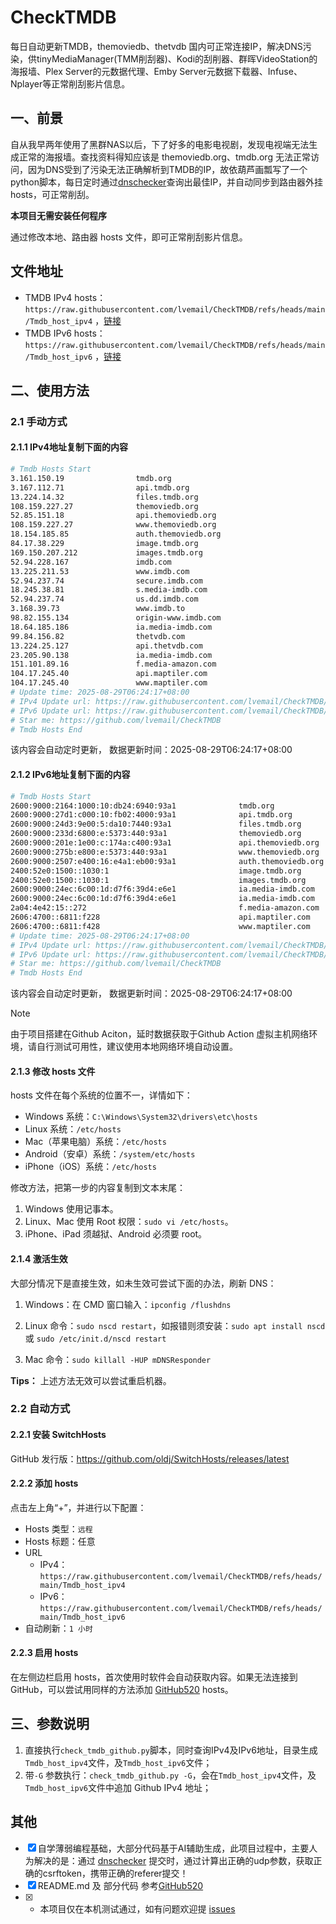 # CheckTMDB

每日自动更新TMDB，themoviedb、thetvdb 国内可正常连接IP，解决DNS污染，供tinyMediaManager(TMM削刮器)、Kodi的刮削器、群晖VideoStation的海报墙、Plex Server的元数据代理、Emby Server元数据下载器、Infuse、Nplayer等正常削刮影片信息。

## 一、前景

自从我早两年使用了黑群NAS以后，下了好多的电影电视剧，发现电视端无法生成正常的海报墙。查找资料得知应该是 themoviedb.org、tmdb.org 无法正常访问，因为DNS受到了污染无法正确解析到TMDB的IP，故依葫芦画瓢写了一个python脚本，每日定时通过[dnschecker](https://dnschecker.org/)查询出最佳IP，并自动同步到路由器外挂hosts，可正常削刮。

**本项目无需安装任何程序**

通过修改本地、路由器 hosts 文件，即可正常削刮影片信息。

## 文件地址

- TMDB IPv4 hosts：`https://raw.githubusercontent.com/lvemail/CheckTMDB/refs/heads/main/Tmdb_host_ipv4` ，[链接](https://raw.githubusercontent.com/lvemail/CheckTMDB/refs/heads/main/Tmdb_host_ipv4)
- TMDB IPv6 hosts：`https://raw.githubusercontent.com/lvemail/CheckTMDB/refs/heads/main/Tmdb_host_ipv6` ，[链接](https://raw.githubusercontent.com/lvemail/CheckTMDB/refs/heads/main/Tmdb_host_ipv6)

## 二、使用方法

### 2.1 手动方式

#### 2.1.1 IPv4地址复制下面的内容

```bash
# Tmdb Hosts Start
3.161.150.19                tmdb.org
3.167.112.71                api.tmdb.org
13.224.14.32                files.tmdb.org
108.159.227.27              themoviedb.org
52.85.151.18                api.themoviedb.org
108.159.227.27              www.themoviedb.org
18.154.185.85               auth.themoviedb.org
84.17.38.229                image.tmdb.org
169.150.207.212             images.tmdb.org
52.94.228.167               imdb.com
13.225.211.53               www.imdb.com
52.94.237.74                secure.imdb.com
18.245.38.81                s.media-imdb.com
52.94.237.74                us.dd.imdb.com
3.168.39.73                 www.imdb.to
98.82.155.134               origin-www.imdb.com
18.64.185.186               ia.media-imdb.com
99.84.156.82                thetvdb.com
13.224.25.127               api.thetvdb.com
23.205.90.138               ia.media-imdb.com
151.101.89.16               f.media-amazon.com
104.17.245.40               api.maptiler.com
104.17.245.40               www.maptiler.com
# Update time: 2025-08-29T06:24:17+08:00
# IPv4 Update url: https://raw.githubusercontent.com/lvemail/CheckTMDB/refs/heads/main/Tmdb_host_ipv4
# IPv6 Update url: https://raw.githubusercontent.com/lvemail/CheckTMDB/refs/heads/main/Tmdb_host_ipv6
# Star me: https://github.com/lvemail/CheckTMDB
# Tmdb Hosts End

```

该内容会自动定时更新， 数据更新时间：2025-08-29T06:24:17+08:00

#### 2.1.2 IPv6地址复制下面的内容

```bash
# Tmdb Hosts Start
2600:9000:2164:1000:10:db24:6940:93a1              tmdb.org
2600:9000:27d1:c000:10:fb02:4000:93a1              api.tmdb.org
2600:9000:24d3:9e00:5:da10:7440:93a1               files.tmdb.org
2600:9000:233d:6800:e:5373:440:93a1                themoviedb.org
2600:9000:201e:1e00:c:174a:c400:93a1               api.themoviedb.org
2600:9000:275b:e800:e:5373:440:93a1                www.themoviedb.org
2600:9000:2507:e400:16:e4a1:eb00:93a1              auth.themoviedb.org
2400:52e0:1500::1030:1                             image.tmdb.org
2400:52e0:1500::1030:1                             images.tmdb.org
2600:9000:24ec:6c00:1d:d7f6:39d4:e6e1              ia.media-imdb.com
2600:9000:24ec:6c00:1d:d7f6:39d4:e6e1              ia.media-imdb.com
2a04:4e42:15::272                                  f.media-amazon.com
2606:4700::6811:f228                               api.maptiler.com
2606:4700::6811:f428                               www.maptiler.com
# Update time: 2025-08-29T06:24:17+08:00
# IPv4 Update url: https://raw.githubusercontent.com/lvemail/CheckTMDB/refs/heads/main/Tmdb_host_ipv4
# IPv6 Update url: https://raw.githubusercontent.com/lvemail/CheckTMDB/refs/heads/main/Tmdb_host_ipv6
# Star me: https://github.com/lvemail/CheckTMDB
# Tmdb Hosts End

```

该内容会自动定时更新， 数据更新时间：2025-08-29T06:24:17+08:00

> [!NOTE]
> 由于项目搭建在Github Aciton，延时数据获取于Github Action 虚拟主机网络环境，请自行测试可用性，建议使用本地网络环境自动设置。

#### 2.1.3 修改 hosts 文件

hosts 文件在每个系统的位置不一，详情如下：

- Windows 系统：`C:\Windows\System32\drivers\etc\hosts`
- Linux 系统：`/etc/hosts`
- Mac（苹果电脑）系统：`/etc/hosts`
- Android（安卓）系统：`/system/etc/hosts`
- iPhone（iOS）系统：`/etc/hosts`

修改方法，把第一步的内容复制到文本末尾：

1. Windows 使用记事本。
2. Linux、Mac 使用 Root 权限：`sudo vi /etc/hosts`。
3. iPhone、iPad 须越狱、Android 必须要 root。

#### 2.1.4 激活生效

大部分情况下是直接生效，如未生效可尝试下面的办法，刷新 DNS：

1. Windows：在 CMD 窗口输入：`ipconfig /flushdns`

2. Linux 命令：`sudo nscd restart`，如报错则须安装：`sudo apt install nscd` 或 `sudo /etc/init.d/nscd restart`

3. Mac 命令：`sudo killall -HUP mDNSResponder`

**Tips：** 上述方法无效可以尝试重启机器。

### 2.2 自动方式

#### 2.2.1 安装 SwitchHosts

GitHub 发行版：https://github.com/oldj/SwitchHosts/releases/latest

#### 2.2.2 添加 hosts

点击左上角“+”，并进行以下配置：

- Hosts 类型：`远程`
- Hosts 标题：任意
- URL
    - IPv4：`https://raw.githubusercontent.com/lvemail/CheckTMDB/refs/heads/main/Tmdb_host_ipv4`
    - IPv6：`https://raw.githubusercontent.com/lvemail/CheckTMDB/refs/heads/main/Tmdb_host_ipv6`
- 自动刷新：`1 小时`

#### 2.2.3 启用 hosts

在左侧边栏启用 hosts，首次使用时软件会自动获取内容。如果无法连接到 GitHub，可以尝试用同样的方法添加 [GitHub520](https://github.com/521xueweihan/GitHub520) hosts。

## 三、参数说明

1. 直接执行`check_tmdb_github.py`脚本，同时查询IPv4及IPv6地址，目录生成`Tmdb_host_ipv4`文件，及`Tmdb_host_ipv6`文件；
2. 带`-G` 参数执行：`check_tmdb_github.py -G`，会在`Tmdb_host_ipv4`文件，及`Tmdb_host_ipv6`文件中追加 Github IPv4 地址；

## 其他

- [x] 自学薄弱编程基础，大部分代码基于AI辅助生成，此项目过程中，主要人为解决的是：通过 [dnschecker](https://dnschecker.org/) 提交时，通过计算出正确的udp参数，获取正确的csrftoken，携带正确的referer提交！
- [x] README.md 及 部分代码 参考[GitHub520](https://github.com/521xueweihan/GitHub520)
- [x] * 本项目仅在本机测试通过，如有问题欢迎提 [issues](https://github.com/lvemail/CheckTMDB/issues/new)
